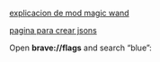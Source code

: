 

[ explicacion de mod magic wand](https://www.youtube.com/watch?v=vKRdQHO7tIY)
 
[pagina para crear jsons](https://tinyml.seas.harvard.edu/magic_wand/)

Open **brave://flags** and search “blue”:

